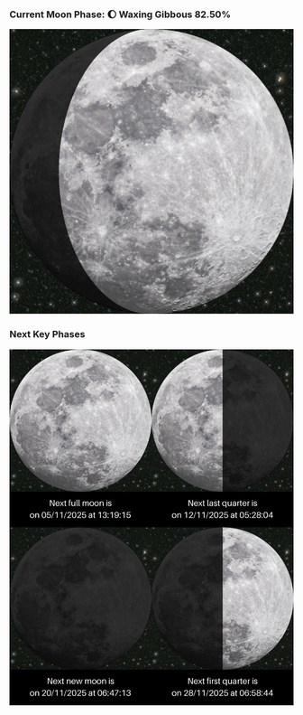 ### Current Moon Phase: 🌔 Waxing Gibbous 82.50%
![Moon Phase](moonphase.png)
### Next Key Phases
![Gallery](gallery.png)